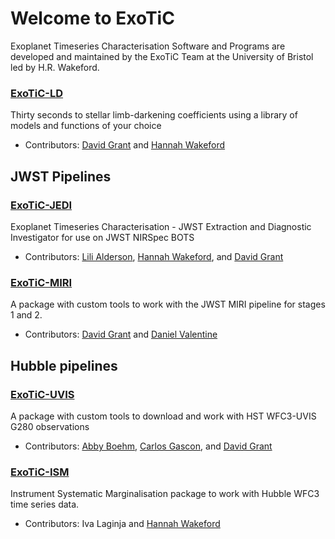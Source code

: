 <!-- <img src="logo_v1.png" width="50%" /> -->

# Welcome to ExoTiC
Exoplanet Timeseries Characterisation Software and Programs are developed and maintained by the ExoTiC Team at the University of Bristol led by H.R. Wakeford.

### [ExoTiC-LD](https://exotic-ld.readthedocs.io/en/latest/)
Thirty seconds to stellar limb-darkening coefficients using a library of models and functions of your choice

* Contributors: [David Grant](https://github.com/DavoGrant) and [Hannah Wakeford](https://github.com/hrwakeford)

## JWST Pipelines

### [ExoTiC-JEDI](https://github.com/Exo-TiC/ExoTiC-JEDI)
Exoplanet Timeseries Characterisation - JWST Extraction and Diagnostic Investigator for use on JWST NIRSpec BOTS 

* Contributors: [Lili Alderson](https://github.com/lili-alderson), [Hannah Wakeford](https://github.com/hrwakeford), and [David Grant](https://github.com/DavoGrant)

### [ExoTiC-MIRI](https://exotic-miri.readthedocs.io/en/latest/)
A package with custom tools to work with the JWST MIRI pipeline for stages 1 and 2.

* Contributors: [David Grant](https://github.com/DavoGrant) and [Daniel Valentine](https://github.com/danvalent1ne)

## Hubble pipelines

### [ExoTiC-UVIS](https://github.com/Exo-TiC/ExoTiC-UVIS)
A package with custom tools to download and work with HST WFC3-UVIS G280 observations 

* Contributors: [Abby Boehm](https://github.com/AbbyBoehm), [Carlos Gascon](https://github.com/CarlosGascon), and [David Grant](https://github.com/DavoGrant)
  
### [ExoTiC-ISM](https://github.com/Exo-TiC/ExoTiC-ISM)
Instrument Systematic Marginalisation package to work with Hubble WFC3 time series data. 

* Contributors: Iva Laginja and [Hannah Wakeford](https://github.com/hrwakeford)


<!-- You can use the [editor on GitHub](https://github.com/Exo-TiC/exotic.github.io/edit/gh-pages/index.md) to maintain and preview the content for your website in Markdown files. -->

<!-- Whenever you commit to this repository, GitHub Pages will run [Jekyll](https://jekyllrb.com/) to rebuild the pages in your site, from the content in your Markdown files. -->

<!-- ### Markdown

Markdown is a lightweight and easy-to-use syntax for styling your writing. It includes conventions for

```markdown
Syntax highlighted code block

# Header 1
## Header 2
### Header 3

- Bulleted
- List

1. Numbered
2. List

**Bold** and _Italic_ and `Code` text

[Link](url) and ![Image](src)
```

For more details see [Basic writing and formatting syntax](https://docs.github.com/en/github/writing-on-github/getting-started-with-writing-and-formatting-on-github/basic-writing-and-formatting-syntax). -->

<!-- ### Jekyll Themes

Your Pages site will use the layout and styles from the Jekyll theme you have selected in your [repository settings](https://github.com/Exo-TiC/exotic.github.io/settings/pages). The name of this theme is saved in the Jekyll `_config.yml` configuration file. -->
<!-- 
### Support or Contact

Having trouble with Pages? Check out our [documentation](https://docs.github.com/categories/github-pages-basics/) or [contact support](https://support.github.com/contact) and we’ll help you sort it out. -->
